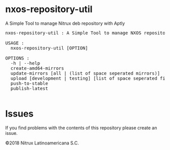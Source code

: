 # nxos-repository-util
A Simple Tool to manage Nitrux deb repository with Aptly

<pre>
nxos-repository-util : A Simple Tool to manage NXOS repository with Aptly

USAGE :
  nxos-repository-util [OPTION]

OPTIONS :
  -h | --help                                                       Print this HELP TEXT
  create-amd64-mirrors                                              Create the Repository Mirrors 
  update-mirrors [all | (list of space seperated mirrors)]          Update the Created Mirrors
  upload [development | testing] [list of space seperated files]    Upload Files to the repositories
  push-to-stable                                                    Push Packages from testing to stable
  publish-latest                                                    Create snapshot, merge and publish
                                                                    latest packages from mirrors
</pre>

# Issues
If you find problems with the contents of this repository please create an issue.

©2018 Nitrux Latinoamericana S.C.
